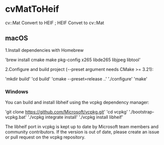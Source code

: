 # cvMatToHeif
cv::Mat Convert to HEIF ; HEIF Convet to cv::Mat

## macOS
1.Install dependencies with Homebrew

'brew install cmake make pkg-config x265 libde265 libjpeg libtool'

2.Configure and build project (--preset argument needs CMake >= 3.21):

'mkdir build'
'cd build'
'cmake --preset=release ..'
'./configure'
'make'

### Windows
You can build and install libheif using the vcpkg dependency manager:

'git clone https://github.com/Microsoft/vcpkg.git'
'cd vcpkg'
'./bootstrap-vcpkg.bat'
'./vcpkg integrate install'
'./vcpkg install libheif'

The libheif port in vcpkg is kept up to date by Microsoft team members and community contributors. If the version is out of date, please create an issue or pull request on the vcpkg repository.


